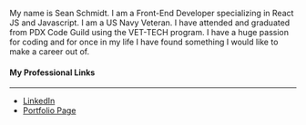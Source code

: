 My name is Sean Schmidt. I am a Front-End Developer specializing in React JS and Javascript. I am a US Navy Veteran. I have attended and graduated from PDX Code Guild using the VET-TECH program. I have a huge passion for coding and for once in my life I have found something I would like to make a career out of.
<br />
    <h4>My Professional Links</h4>
    <hr />
    <ul>
      <li>
        <a href="https://www.linkedin.com/in/sean-schmidt-018459239/">LinkedIn</a>
      </li>
      <li><a href="https://seanschmidt89.github.io/">Portfolio Page</a></li>
    </ul>

